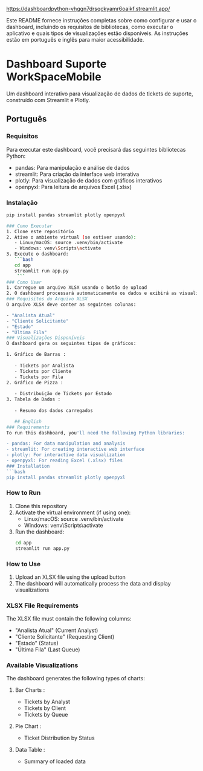 https://dashboardpython-vhggn7drsqckyamr6oaikf.streamlit.app/

Este README fornece instruções completas sobre como configurar e usar o dashboard, incluindo os requisitos de bibliotecas, como executar o aplicativo e quais tipos de visualizações estão disponíveis. As instruções estão em português e inglês para maior acessibilidade.

# Dashboard Suporte WorkSpaceMobile

Um dashboard interativo para visualização de dados de tickets de suporte, construído com Streamlit e Plotly.

## Português

### Requisitos

Para executar este dashboard, você precisará das seguintes bibliotecas Python:

- pandas: Para manipulação e análise de dados
- streamlit: Para criação da interface web interativa
- plotly: Para visualização de dados com gráficos interativos
- openpyxl: Para leitura de arquivos Excel (.xlsx)

### Instalação

```bash
pip install pandas streamlit plotly openpyxl

### Como Executar
1. Clone este repositório
2. Ative o ambiente virtual (se estiver usando):
   - Linux/macOS: source .venv/bin/activate
   - Windows: venv\Scripts\activate
3. Execute o dashboard:
   ```bash
   cd app
   streamlit run app.py
    ```
### Como Usar
1. Carregue um arquivo XLSX usando o botão de upload
2. O dashboard processará automaticamente os dados e exibirá as visualizações
### Requisitos do Arquivo XLSX
O arquivo XLSX deve conter as seguintes colunas:

- "Analista Atual"
- "Cliente Solicitante"
- "Estado"
- "Última Fila"
### Visualizações Disponíveis
O dashboard gera os seguintes tipos de gráficos:

1. Gráfico de Barras :
   
   - Tickets por Analista
   - Tickets por Cliente
   - Tickets por Fila
2. Gráfico de Pizza :
   
   - Distribuição de Tickets por Estado
3. Tabela de Dados :
   
   - Resumo dos dados carregados

   ## English
### Requirements
To run this dashboard, you'll need the following Python libraries:

- pandas: For data manipulation and analysis
- streamlit: For creating interactive web interface
- plotly: For interactive data visualization
- openpyxl: For reading Excel (.xlsx) files
### Installation
```bash
pip install pandas streamlit plotly openpyxl
 ```

### How to Run
1. Clone this repository
2. Activate the virtual environment (if using one):
   - Linux/macOS: source .venv/bin/activate
   - Windows: venv\Scripts\activate
3. Run the dashboard:
   ```bash
   cd app
   streamlit run app.py
    ```
### How to Use
1. Upload an XLSX file using the upload button
2. The dashboard will automatically process the data and display visualizations
### XLSX File Requirements
The XLSX file must contain the following columns:

- "Analista Atual" (Current Analyst)
- "Cliente Solicitante" (Requesting Client)
- "Estado" (Status)
- "Última Fila" (Last Queue)
### Available Visualizations
The dashboard generates the following types of charts:

1. Bar Charts :
   
   - Tickets by Analyst
   - Tickets by Client
   - Tickets by Queue
2. Pie Chart :
   
   - Ticket Distribution by Status
3. Data Table :
   
   - Summary of loaded data
